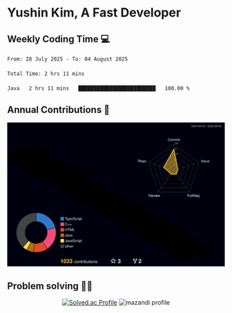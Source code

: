 # Yushin Kim, A Fast Developer

## Weekly Coding Time 💻

<!--START_SECTION:waka-->

```txt
From: 28 July 2025 - To: 04 August 2025

Total Time: 2 hrs 11 mins

Java   2 hrs 11 mins   █████████████████████████   100.00 %
```

<!--END_SECTION:waka-->

## Annual Contributions 🏃

![](./profile-3d-contrib/profile-night-rainbow.svg)

## Problem solving 👨‍💻

<div align="center">

[![Solved.ac Profile](http://mazassumnida.wtf/api/v2/generate_badge?boj=kys010306)](https://solved.ac/kys010306)
![mazandi profile](http://mazandi.herokuapp.com/api?handle=kys010306&theme=dark)

</div>
